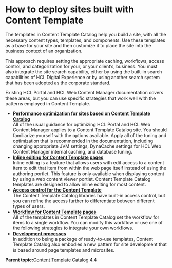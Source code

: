 # How to deploy sites built with Content Template 

The templates in Content Template Catalog help you build a site, with all the necessary content types, templates, and components. Use these templates as a base for your site and then customize it to place the site into the business context of an organization.

This approach requires setting the appropriate caching, workflows, access control, and categorization for your, or your client’s, business. You must also integrate the site search capability, either by using the built-in search capabilities of HCL Digital Experience or by using another search system that has been adopted as the corporate standard.

Existing HCL Portal and HCL Web Content Manager documentation covers these areas, but you can use specific strategies that work well with the patterns employed in Content Template.

-   **[Performance optimization for sites based on Content Template Catalog ](../ctc/ctc_deploy_perf.md)**  
All of the usual guidance for optimizing HCL Portal and HCL Web Content Manager applies to a Content Template Catalog site. You should familiarize yourself with the options available. Apply all of the tuning and optimization that is recommended in the documentation, including changing appropriate JVM settings, DynaCache settings for HCL Web Content Manager internal caching, and database tuning.
-   **[Inline editing for Content Template pages ](../ctc/ctc_deploy_inline.md)**  
Inline editing is a feature that allows users with edit access to a content item to edit that item from within the web page itself instead of using the authoring portlet. This feature is only available when displaying content by using a web content viewer portlet. Content Template Catalog templates are designed to allow inline editing for most content.
-   **[Access control for the Content Template ](../ctc/ctc_deploy_access.md)**  
The Content Template Catalog libraries have built-in access control, but you can refine the access further to differentiate between different types of users.
-   **[Workflow for Content Template pages ](../ctc/ctc_deploy_workflow.md)**  
All of the templates in Content Template Catalog set the workflow for items to a single workflow. You can modify this workflow or use one of the following strategies to integrate your own workflows.
-   **[Development processes ](../ctc/ctc_deploy_dev.md)**  
In addition to being a package of ready-to-use templates, Content Template Catalog also embodies a new pattern for site development that is based around page templates and microsites.

**Parent topic:**[Content Template Catalog 4.4 ](../ctc/ctc_intro.md)

